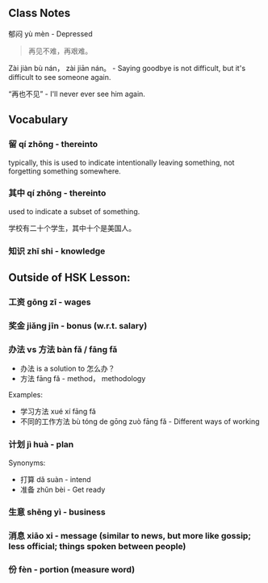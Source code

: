 
## Class Notes

郁闷 yù mèn - Depressed

> 再见不难，再艰难。

Zài jiàn bù nán， zài jiān nán。 - Saying goodbye is not difficult, but it's difficult to see someone again.

“再也不见” - I'll never ever see him again.

## Vocabulary

### 留 qí zhōng - thereinto

typically, this is used to indicate intentionally leaving something, not forgetting something somewhere.

### 其中 qí zhōng - thereinto

used to indicate a subset of something. 

学校有二十个学生，其中十个是美国人。

### 知识 zhī shi - knowledge

## Outside of HSK Lesson:

### 工资 gōng zī - wages

### 奖金 jiǎng jīn - bonus (w.r.t. salary)

### 办法 vs 方法 bàn fǎ / fāng fǎ

- 办法 is a solution to 怎么办？
- 方法 fāng fǎ - method， methodology

Examples:
- 学习方法 xué xí fāng fǎ
- 不同的工作方法 bù tóng de gōng zuò fāng fǎ - Different ways of working

### 计划 jì huà - plan

Synonyms:
- 打算 dǎ suàn - intend
- 准备 zhǔn bèi - Get ready 

### 生意 shēng yì - business

### 消息 xiāo xi - message (similar to news, but more like gossip; less official; things spoken between people)

### 份 fèn - portion (measure word)

